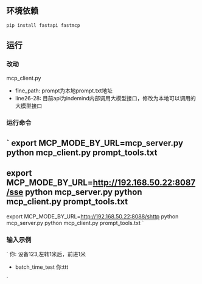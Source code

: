 ## 环境依赖
`
pip install fastapi fastmcp
`

## 运行
### 改动
mcp_client.py 
- fine_path: prompt为本地prompt.txt地址
- line26-28: 目前api为indemind内部调用大模型接口，修改为本地可以调用的大模型接口

### 运行命令


`
export MCP_MODE_BY_URL=mcp_server.py
python mcp_client.py prompt_tools.txt
---
export MCP_MODE_BY_URL=http://192.168.50.22:8087/sse
python mcp_server.py
python mcp_client.py prompt_tools.txt
---
export MCP_MODE_BY_URL=http://192.168.50.22:8088/shttp
python mcp_server.py
python mcp_client.py prompt_tools.txt
`

### 输入示例
`
你: 设备123,左转1米后，前进1米
- batch_time_test
你:ttt

`

